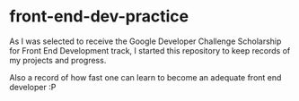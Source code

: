 # front-end-dev-practice

As I was selected to receive the Google Developer Challenge Scholarship for Front End Development track, I started this repository to keep records of my projects and progress.

Also a record of how fast one can learn to become an adequate front end developer :P
